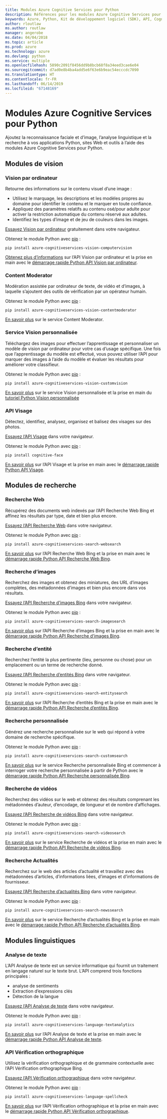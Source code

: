 ```yaml
---
title: Modules Azure Cognitive Services pour Python
description: Références pour les modules Azure Cognitive Services pour Python
keywords: Azure, Python, Kit de développement logiciel (SDK), API, Cognitive Services
author: rloutlaw
ms.author: routlaw
manager: angerobe
ms.date: 04/04/2018
ms.topic: article
ms.prod: azure
ms.technology: azure
ms.devlang: python
ms.service: multiple
ms.openlocfilehash: 5890c2091f8456dd9b8bcb68f8a34eed3cae6e04
ms.sourcegitcommit: d7ad0e8b4ba4add5e6f63e6b9eac54ecccdc7090
ms.translationtype: HT
ms.contentlocale: fr-FR
ms.lasthandoff: 06/14/2019
ms.locfileid: "67148169"
---
```

# <a name="azure-cognitive-services-modules-for-python"></a>Modules Azure Cognitive Services pour Python

Ajoutez la reconnaissance faciale et d’image, l’analyse linguistique et la recherche à vos applications Python, sites Web et outils à l’aide des modules Azure Cognitive Services pour Python.

## <a name="vision-modules"></a>Modules de vision

### <a name="computer-vision"></a>Vision par ordinateur 

Retourne des informations sur le contenu visuel d’une image :

- Utilisez le marquage, les descriptions et les modèles propres au domaine pour identifier le contenu et le marquer en toute confiance.
- Appliquez des paramètres relatifs au contenu osé/pour adulte pour activer la restriction automatique du contenu réservé aux adultes.
- Identifiez les types d’image et de jeu de couleurs dans les images.

[Essayez Vision par ordinateur](https://azure.microsoft.com/en-us/services/cognitive-services/computer-vision/) gratuitement dans votre navigateur.

Obtenez le module Python avec [pip](https://pip.pypa.io/en/stable/quickstart/) :

```
pip install azure-cognitiveservices-vision-computervision
```

[Obtenez plus d’informations](/azure/cognitive-services/computer-vision/home) sur l’API Vision par ordinateur et la prise en main avec le [démarrage rapide Python API Vision par ordinateur](/azure/cognitive-services/computer-vision/quickstarts/python).

### <a name="content-moderator"></a>Content Moderator

Modération assistée par ordinateur de texte, de vidéo et d’images, à laquelle s’ajoutent des outils de vérification par un opérateur humain.

Obtenez le module Python avec [pip](https://pip.pypa.io/en/stable/quickstart/) :

```
pip install azure-cognitiveservices-vision-contentmoderator
```

[En savoir plus](/azure/cognitive-services/content-moderator/overview) sur le service Content Moderator.

### <a name="custom-vision-service"></a>Service Vision personnalisée

Téléchargez des images pour effectuer l’apprentissage et personnaliser un modèle de vision par ordinateur pour votre cas d’usage spécifique. Une fois que l’apprentissage du modèle est effectué, vous pouvez utiliser l’API pour marquer des images à l’aide du modèle et évaluer les résultats pour améliorer votre classifieur.

Obtenez le module Python avec [pip](https://pip.pypa.io/en/stable/quickstart/) :

```
pip install azure-cognitiveservices-vision-customvision
```

[En savoir plus](/azure/cognitive-services/Custom-Vision-Service/home) sur le service Vision personnalisée et la prise en main du [tutoriel Python Vision personnalisée](/azure/cognitive-services/Custom-Vision-Service/python-tutorial)

### <a name="face-api"></a>API Visage

Détectez, identifiez, analysez, organisez et balisez des visages sur des photos. 

[Essayez l’API Visage](https://azure.microsoft.com/en-us/services/cognitive-services/face/) dans votre navigateur.

Obtenez le module Python avec [pip](https://pip.pypa.io/en/stable/quickstart/) :

```
pip install cognitive-face
```

[En savoir plus](/azure/cognitive-services/face/overview) sur l’API Visage et la prise en main avec le [démarrage rapide Python API Visage](/azure/cognitive-services/Face/Tutorials/FaceAPIinPythonTutorial).

## <a name="search-modules"></a>Modules de recherche

### <a name="web-search"></a>Recherche Web

Récupérez des documents web indexés par l’API Recherche Web Bing et affinez les résultats par type, date et bien plus encore. 

[Essayez l’API Recherche Web](https://azure.microsoft.com/en-us/services/cognitive-services/bing-web-search-api/) dans votre navigateur.

Obtenez le module Python avec [pip](https://pip.pypa.io/en/stable/quickstart/) :

```
pip install azure-cognitiveservices-search-websearch
```

[En savoir plus](/azure/cognitive-services/bing-web-search/overview) sur l’API Recherche Web Bing et la prise en main avec le [démarrage rapide Python API Recherche Web Bing](/azure/cognitive-services/bing-web-search/quickstarts/python).

### <a name="image-search"></a>Recherche d’images

Recherchez des images et obtenez des miniatures, des URL d’images complètes, des métadonnées d’images et bien plus encore dans vos résultats.

[Essayez l’API Recherche d’images Bing](https://azure.microsoft.com/en-us/services/cognitive-services/bing-image-search-api/) dans votre navigateur.

Obtenez le module Python avec [pip](https://pip.pypa.io/en/stable/quickstart/) :

```
pip install azure-cognitiveservices-search-imagesearch
```

[En savoir plus](/azure/cognitive-services/bing-image-search/overview) sur l’API Recherche d’images Bing et la prise en main avec le [démarrage rapide Python API Recherche d’images Bing](/azure/cognitive-services/bing-image-search/quickstarts/python).


### <a name="entity-search"></a>Recherche d’entité

Recherchez l’entité la plus pertinente (lieu, personne ou chose) pour un emplacement ou un terme de recherche donné.

[Essayez l’API Recherche d’entités Bing](https://azure.microsoft.com/services/cognitive-services/bing-entity-search-api/) dans votre navigateur.

Obtenez le module Python avec [pip](https://pip.pypa.io/en/stable/quickstart/) :

```
pip install azure-cognitiveservices-search-entitysearch
```

[En savoir plus](/azure/cognitive-services/bing-entities-search/search-the-web) sur l’API Recherche d’entités Bing et la prise en main avec le [démarrage rapide Python API Recherche d’entités Bing](/azure/cognitive-services/bing-entities-search/quickstarts/python).

### <a name="custom-search"></a>Recherche personnalisée

Générez une recherche personnalisée sur le web qui répond à votre domaine de recherche spécifique.

Obtenez le module Python avec [pip](https://pip.pypa.io/en/stable/quickstart/) :

```
pip install azure-cognitiveservices-search-customsearch
```

[En savoir plus](/azure/cognitive-services/bing-custom-search/) sur le service Recherche personnalisée Bing et commencer à interroger votre recherche personnalisée à partir de Python avec le [démarrage rapide Python API Recherche personnalisée Bing](/azure/cognitive-services/bing-custom-search/call-endpoint-python).

### <a name="video-search"></a>Recherche de vidéos

Recherchez des vidéos sur le web et obtenez des résultats comprenant les métadonnées d’auteur, d’encodage, de longueur et de nombre d’affichages.

[Essayez l’API Recherche de vidéos Bing](https://azure.microsoft.com/services/cognitive-services/bing-video-search-api/) dans votre navigateur.

Obtenez le module Python avec [pip](https://pip.pypa.io/en/stable/quickstart/) :

```
pip install azure-cognitiveservices-search-videosearch
```

[En savoir plus](/azure/cognitive-services/bing-video-search/search-the-web) sur le service Recherche de vidéos et la prise en main avec le [démarrage rapide Python API Recherche de vidéos Bing](/azure/cognitive-services/bing-video-search/python).


### <a name="news-search"></a>Recherche Actualités

Recherchez sur le web des articles d’actualité et travaillez avec des métadonnées d’articles, d’informations liées, d’images et d’informations de fournisseur.

[Essayez l’API Recherche d’actualités Bing](https://azure.microsoft.com/services/cognitive-services/bing-news-search-api/) dans votre navigateur.

Obtenez le module Python avec [pip](https://pip.pypa.io/en/stable/quickstart/) :

```
pip install azure-cognitiveservices-search-newssearch
```

[En savoir plus](/azure/cognitive-services/bing-news-search/search-the-web) sur le service Recherche d’actualités Bing et la prise en main avec le [démarrage rapide Python API Recherche d’actualités Bing](//azure/cognitive-services/bing-news-search/python).


## <a name="language-modules"></a>Modules linguistiques

### <a name="text-analytics"></a>Analyse de texte 

L’API Analyse de texte est un service informatique qui fournit un traitement en langage naturel sur le texte brut. L’API comprend trois fonctions principales :

- analyse de sentiments
- Extraction d’expressions clés
- Détection de la langue

[Essayez l’API Analyse de texte](https://azure.microsoft.com/en-us/services/cognitive-services/text-analytics/) dans votre navigateur.

Obtenez le module Python avec [pip](https://pip.pypa.io/en/stable/quickstart/) :

```
pip install azure-cognitiveservices-language-textanalytics
```

[En savoir plus](/azure/cognitive-services/text-analytics/overview) sur l’API Analyse de texte et la prise en main avec le [démarrage rapide Python API Analyse de texte](/azure/cognitive-services/text-analytics/quickstarts/python).


### <a name="spell-check"></a>API Vérification orthographique

Utilisez la vérification orthographique et de grammaire contextuelle avec l’API Vérification orthographique Bing.

[Essayez l’API Vérification orthographique](https://azure.microsoft.com/en-us/services/cognitive-services/spell-check/) dans votre navigateur.

Obtenez le module Python avec [pip](https://pip.pypa.io/en/stable/quickstart/) :

```
pip install azure-cognitiveservices-language-spellcheck
```

[En savoir plus](/azure/cognitive-services/bing-spell-check/proof-text) sur l’API Vérification orthographique et la prise en main avec le [démarrage rapide Python API Vérification orthographique](/azure/cognitive-services/bing-spell-check/quickstarts/python).
